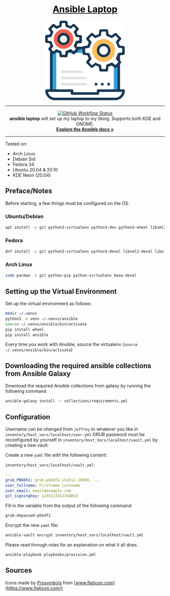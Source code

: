 <a href="https://github.com/jbouter/ansible-laptop" style="color: black;">
    <h1 align="center">Ansible Laptop</h1>
</a>
<p align="center">
    <img src="images/laptop.png" alt=laptop-ansible width="50%", height="50%" />
    <hr>
</p>
<p align="center">
    <a href="https://github.com/jbouter/ansible-laptop/actions">
        <img src="https://img.shields.io/github/workflow/status/jbouter/ansible-laptop/Ansible%20Lint?style=for-the-badge&color=blue"
            alt="GitHub Workflow Status">
    </a><br>
    <b>ansible laptop</b> will set up my laptop to my liking. Supports both KDE and GNOME.<br>
    <a href="https://docs.ansible.com/ansible/latest/index.html"><strong>Explore the Ansible docs »</strong></a>
    <hr>
</p>

Tested on:

* Arch Linux
* Debian Sid
* Fedora 34
* Ubuntu 20.04 & 20.10
* KDE Neon (20.04)

## Preface/Notes

Before starting, a few things must be configured on the OS.

### Ubuntu/Debian

```bash
apt install -y git python3-virtualenv python3-dev python3-wheel libxml2-dev libxslt-dev libssl-dev linux-headers-generic build-essential
```

### Fedora

```bash
dnf install -y git python3-virtualenv python3-devel libxml2-devel libxlst-devel kernel-headers kernel-devel
```

### Arch Linux

```bash
sudo pacman -S git python-pip python-virtualenv base-devel
```

## Setting up the Virtual Environment

Set up the virtual environment as follows:

```bash
mkdir ~/.venvs
python3 -m venv ~/.venvs/ansible
source ~/.venvs/ansible/bin/activate
pip install wheel
pip install ansible
```

Every time you work with Ansible, source the virtualenv (`source ~/.venvs/ansible/bin/activate`)

## Downloading the required ansible collections from Ansible Galaxy

Download the required Ansible collections from galaxy by running the following command

```bash
ansible-galaxy install -r collections/requirements.yml
```

## Configuration

Username can be changed from `jeffrey` to whatever you like in `inventory/host_vars/localhost/user.yml`
GRUB password must be reconfigured by yourself in `inventory/host_Vars/localhost/vault.yml` by creating a new vault:

Create a new `yaml` file with the following content:

`inventory/host_vars/localhost/vault.yml`:

```yaml
---
grub_PBKDF2: grub.pbkdf2.sha512.10000.....
user_fullname: Firstname Lastname
user_email: email@example.com
git_signingkey: 123412341234ABCD
```

Fill in the variable from the output of the following command:

```bash
grub-mkpasswd-pbkdf2
```

Encrypt the new `yaml` file:

```bash
ansible-vault encrypt inventory/host_vars/localhost/vault.yml
```

Please read through roles for an explanation on what it all does.

```bash
ansible-playbook playbooks/provision.yml
```

## Sources

Icons made by [Prosymbols](https://www.flaticon.com/authors/prosymbols) from [www.flaticon.com](https://www.flaticon.com/)
